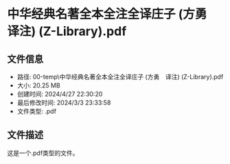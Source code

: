 ﻿# 中华经典名著全本全注全译庄子 (方勇　译注) (Z-Library).pdf

## 文件信息
- 路径: 00-temp\中华经典名著全本全注全译庄子 (方勇　译注) (Z-Library).pdf
- 大小: 20.25 MB
- 创建时间: 2024/4/27 22:30:20
- 最后修改时间: 2024/3/3 23:33:58
- 文件类型: .pdf

## 文件描述
这是一个.pdf类型的文件。

